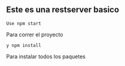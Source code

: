 ## Este es una restserver basico

```
Use npm start 
```

Para correr el proyecto

```
y npm install 
```

Para instalar todos los paquetes